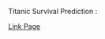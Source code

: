 
Titanic Survival Prediction :  

[Link Page](https://www.kaggle.com/balloon0315/which-passengers-will-survive-the-shipwreck)

